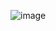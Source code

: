 ![image](https://github.com/Theodore1813/Theodor-s-Form-Site/assets/151468572/66c637b6-3b9b-4529-96c1-b638a6d35f31)
